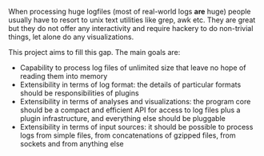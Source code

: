 When processing huge logfiles (most of real-world logs **are** huge) people usually have to resort to unix text utilities like grep, awk etc. They are great but they do not offer any interactivity and require hackery to do non-trivial things, let alone do any visualizations.

This project aims to fill this gap.
The main goals are:
  * Capability to process log files of unlimited size that leave no hope of reading them into memory
  * Extensibility in terms of log format: the details of particular formats should be responsibilities of plugins
  * Extensibility in terms of analyses and visualizations: the program core should be a compact and efficient API for access to log files plus a plugin infrastructure, and everything else should be pluggable
  * Extensibility in terms of input sources: it should be possible to process logs from simple files, from concatenations of gzipped files, from sockets and from anything else